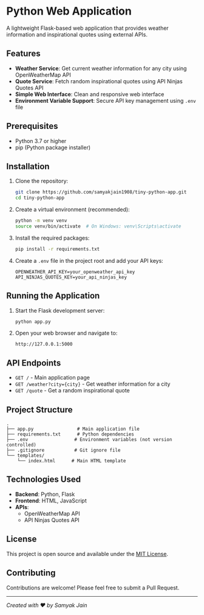# Python Web Application

A lightweight Flask-based web application that provides weather information and inspirational quotes using external APIs.

## Features

- **Weather Service**: Get current weather information for any city using OpenWeatherMap API
- **Quote Service**: Fetch random inspirational quotes using API Ninjas Quotes API
- **Simple Web Interface**: Clean and responsive web interface
- **Environment Variable Support**: Secure API key management using `.env` file

## Prerequisites

- Python 3.7 or higher
- pip (Python package installer)

## Installation

1. Clone the repository:
   ```bash
   git clone https://github.com/samyakjain1908/tiny-python-app.git
   cd tiny-python-app
   ```

2. Create a virtual environment (recommended):
   ```bash
   python -m venv venv
   source venv/bin/activate  # On Windows: venv\Scripts\activate
   ```

3. Install the required packages:
   ```bash
   pip install -r requirements.txt
   ```

4. Create a `.env` file in the project root and add your API keys:
   ```
   OPENWEATHER_API_KEY=your_openweather_api_key
   API_NINJAS_QUOTES_KEY=your_api_ninjas_key
   ```

## Running the Application

1. Start the Flask development server:
   ```bash
   python app.py
   ```

2. Open your web browser and navigate to:
   ```
   http://127.0.0.1:5000
   ```

## API Endpoints

- `GET /` - Main application page
- `GET /weather?city={city}` - Get weather information for a city
- `GET /quote` - Get a random inspirational quote

## Project Structure

```
.
├── app.py                # Main application file
├── requirements.txt      # Python dependencies
├── .env                 # Environment variables (not version controlled)
├── .gitignore           # Git ignore file
└── templates/
    └── index.html      # Main HTML template
```

## Technologies Used

- **Backend**: Python, Flask
- **Frontend**: HTML, JavaScript
- **APIs**:
  - OpenWeatherMap API
  - API Ninjas Quotes API

## License

This project is open source and available under the [MIT License](LICENSE).

## Contributing

Contributions are welcome! Please feel free to submit a Pull Request.

---

*Created with ❤️ by Samyak Jain*